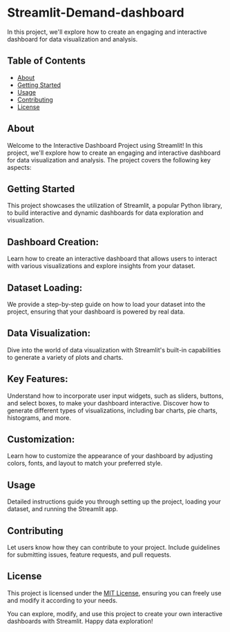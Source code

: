 # Streamlit-Demand-dashboard
In this project, we'll explore how to create an engaging and interactive dashboard for data visualization and analysis.
## Table of Contents
- [About](#about)
- [Getting Started](#getting-started)
- [Usage](#usage)
- [Contributing](#contributing)
- [License](#license)

## About
Welcome to the Interactive Dashboard Project using Streamlit! In this project, we'll explore how to create an engaging and interactive dashboard for data visualization and analysis. The project covers the following key aspects:

## Getting Started
This project showcases the utilization of Streamlit, a popular Python library, to build interactive and dynamic dashboards for data exploration and visualization.

## Dashboard Creation:

Learn how to create an interactive dashboard that allows users to interact with various visualizations and explore insights from your dataset.
## Dataset Loading:

We provide a step-by-step guide on how to load your dataset into the project, ensuring that your dashboard is powered by real data.
## Data Visualization:

Dive into the world of data visualization with Streamlit's built-in capabilities to generate a variety of plots and charts.
## Key Features:

Understand how to incorporate user input widgets, such as sliders, buttons, and select boxes, to make your dashboard interactive.
Discover how to generate different types of visualizations, including bar charts, pie charts, histograms, and more.
## Customization:

Learn how to customize the appearance of your dashboard by adjusting colors, fonts, and layout to match your preferred style.
## Usage
Detailed instructions guide you through setting up the project, loading your dataset, and running the Streamlit app.

## Contributing
Let users know how they can contribute to your project. Include guidelines for submitting issues, feature requests, and pull requests.

## License
This project is licensed under the [MIT License](LICENSE), ensuring you can freely use and modify it according to your needs.

You can explore, modify, and use this project to create your own interactive dashboards with Streamlit. Happy data exploration!
